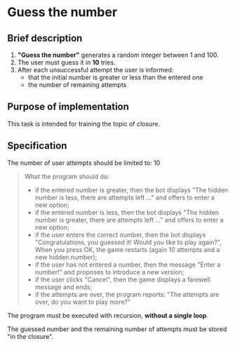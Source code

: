 # Guess the number

## Brief description

1. __"Guess the number"__ generates a random integer between 1 and 100.
2. The user must guess it in __10__ tries. 
3. After each unsuccessful attempt the user is informed: 
    + that the initial number is greater or less than the entered one
    + the number of remaining attempts

## Purpose of implementation

This task is intended for training the topic of closure.

## Specification

The number of user attempts should be limited to: 10

>What the program should do:
>- if the entered number is greater, then the bot displays "The hidden number is less, there are attempts left ..." and offers to enter a new option;
>- if the entered number is less, then the bot displays "The hidden number is greater, there are attempts left ..." and offers to enter a new option;
>- if the user enters the correct number, then the bot displays "Congratulations, you guessed it! Would you like to play again?", When you press OK, the game restarts (again 10 attempts and a new hidden number);
>- if the user has not entered a number, then the message "Enter a number!" and proposes to introduce a new version;
>- if the user clicks "Cancel", then the game displays a farewell message and ends;
>- if the attempts are over, the program reports: "The attempts are over, do you want to play more?"

The program must be executed with recursion, __without a single loop__.

The guessed number and the remaining number of attempts must be stored "in the closure".
